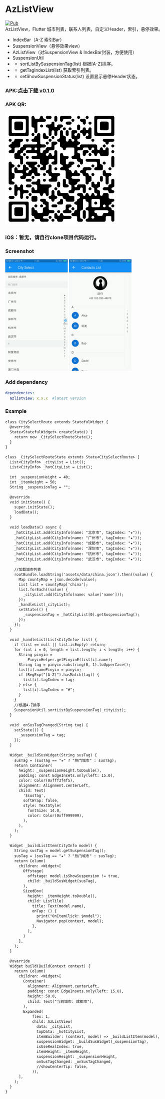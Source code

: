 # AzListView 
[![Pub](https://img.shields.io/pub/v/azlistview.svg?style=flat-square)](https://pub.dartlang.org/packages/azlistview)  
AzListView，Flutter 城市列表，联系人列表，自定义Header，索引，悬停效果。
- IndexBar（A-Z 索引Bar） 
- SuspensionView（悬停效果view）
- AzListView（对SuspensionView & IndexBar封装，方便使用）
- SuspensionUtil
- - sortListBySuspensionTag(list) 根据[A-Z]排序。 
- - getTagIndexList(list) 获取索引列表。
- - setShowSuspensionStatus(list) 设置显示悬停Header状态。

### APK:[点击下载 v0.1.0](https://raw.githubusercontent.com/Sky24n/LDocuments/master/flutterchina/azlistview_release.apk)

### APK QR:
  ![AzListView](https://raw.githubusercontent.com/Sky24n/LDocuments/master/flutterchina/azlistview_qrcode.png)

### iOS：暂无，请自行clone项目代码运行。

### Screenshot
<img src="https://raw.githubusercontent.com/Sky24n/LDocuments/master/flutterchina/city_select.gif" width="200">  <img src="https://raw.githubusercontent.com/Sky24n/LDocuments/master/flutterchina/contact_list.gif" width="200">   

### Add dependency

```yaml
dependencies:
  azlistview: x.x.x  #latest version
```

### Example
```
class CitySelectRoute extends StatefulWidget {
  @override
  State<StatefulWidget> createState() {
    return new _CitySelectRouteState();
  }
}

class _CitySelectRouteState extends State<CitySelectRoute> {
  List<CityInfo> _cityList = List();
  List<CityInfo> _hotCityList = List();

  int _suspensionHeight = 40;
  int _itemHeight = 50;
  String _suspensionTag = "";

  @override
  void initState() {
    super.initState();
    loadData();
  }

  void loadData() async {
    _hotCityList.add(CityInfo(name: "北京市", tagIndex: "★"));
    _hotCityList.add(CityInfo(name: "广州市", tagIndex: "★"));
    _hotCityList.add(CityInfo(name: "成都市", tagIndex: "★"));
    _hotCityList.add(CityInfo(name: "深圳市", tagIndex: "★"));
    _hotCityList.add(CityInfo(name: "杭州市", tagIndex: "★"));
    _hotCityList.add(CityInfo(name: "武汉市", tagIndex: "★"));

    //加载城市列表
    rootBundle.loadString('assets/data/china.json').then((value) {
      Map countyMap = json.decode(value);
      List list = countyMap['china'];
      list.forEach((value) {
        _cityList.add(CityInfo(name: value['name']));
      });
      _handleList(_cityList);
      setState(() {
        _suspensionTag = _hotCityList[0].getSuspensionTag();
      });
    });
  }

  void _handleList(List<CityInfo> list) {
    if (list == null || list.isEmpty) return;
    for (int i = 0, length = list.length; i < length; i++) {
      String pinyin =
          PinyinHelper.getPinyinE(list[i].name);
      String tag = pinyin.substring(0, 1).toUpperCase();
      list[i].namePinyin = pinyin;
      if (RegExp("[A-Z]").hasMatch(tag)) {
        list[i].tagIndex = tag;
      } else {
        list[i].tagIndex = "#";
      }
    }
    //根据A-Z排序
    SuspensionUtil.sortListBySuspensionTag(_cityList);
  }

  void _onSusTagChanged(String tag) {
    setState(() {
      _suspensionTag = tag;
    });
  }

  Widget _buildSusWidget(String susTag) {
    susTag = (susTag == "★" ? "热门城市" : susTag);
    return Container(
      height: _suspensionHeight.toDouble(),
      padding: const EdgeInsets.only(left: 15.0),
      color: Color(0xfff3f4f5),
      alignment: Alignment.centerLeft,
      child: Text(
        '$susTag',
        softWrap: false,
        style: TextStyle(
          fontSize: 14.0,
          color: Color(0xff999999),
        ),
      ),
    );
  }

  Widget _buildListItem(CityInfo model) {
    String susTag = model.getSuspensionTag();
    susTag = (susTag == "★" ? "热门城市" : susTag);
    return Column(
      children: <Widget>[
        Offstage(
          offstage: model.isShowSuspension != true,
          child: _buildSusWidget(susTag),
        ),
        SizedBox(
          height: _itemHeight.toDouble(),
          child: ListTile(
            title: Text(model.name),
            onTap: () {
              print("OnItemClick: $model");
              Navigator.pop(context, model);
            },
          ),
        )
      ],
    );
  }

  @override
  Widget build(BuildContext context) {
    return Column(
      children: <Widget>[
        Container(
          alignment: Alignment.centerLeft,
          padding: const EdgeInsets.only(left: 15.0),
          height: 50.0,
          child: Text("当前城市: 成都市"),
        ),
        Expanded(
            flex: 1,
            child: AzListView(
              data: _cityList,
              topData: _hotCityList,
              itemBuilder: (context, model) => _buildListItem(model),
              suspensionWidget: _buildSusWidget(_suspensionTag),
              isUseRealIndex: true,
              itemHeight: _itemHeight,
              suspensionHeight: _suspensionHeight,
              onSusTagChanged: _onSusTagChanged,
              //showCenterTip: false,
            )),
      ],
    );
  }
}

```   






